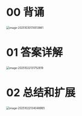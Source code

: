 # 00 背诵

<img src="https://cvp.oss-cn-shanghai.aliyuncs.com/202510301745979.png" alt="image-20251030174513861" style="zoom:50%;" />



# 01 答案详解

<img src="https://cvp.oss-cn-shanghai.aliyuncs.com/202510221318003.png" alt="image-20251022131752819" style="zoom:50%;" />



# 02 总结和扩展

<img src="https://cvp.oss-cn-shanghai.aliyuncs.com/202510221340993.png" alt="image-20251022134048865" style="zoom:50%;" />
